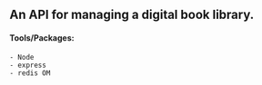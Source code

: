 ## An API for managing a digital book library. 


  #### Tools/Packages:
    - Node
    - express
    - redis OM